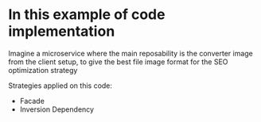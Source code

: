 # In this example of code implementation

Imagine a microservice where the main reposability is the converter image from the client setup, to give the best file image format for the SEO optimization strategy

Strategies applied on this code:

- Facade
- Inversion Dependency
